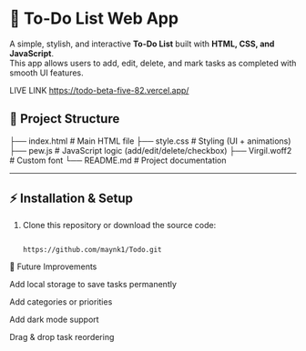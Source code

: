 # 📝 To-Do List Web App

A simple, stylish, and interactive **To-Do List** built with **HTML, CSS, and JavaScript**.  
This app allows users to add, edit, delete, and mark tasks as completed with smooth UI features.

LIVE LINK
https://todo-beta-five-82.vercel.app/


## 📂 Project Structure
├── index.html # Main HTML file
├── style.css # Styling (UI + animations)
├── pew.js # JavaScript logic (add/edit/delete/checkbox)
├── Virgil.woff2 # Custom font
└── README.md # Project documentation



---

## ⚡ Installation & Setup

1. Clone this repository or download the source code:
   ```bash
   
   https://github.com/maynk1/Todo.git


📌 Future Improvements

Add local storage to save tasks permanently

Add categories or priorities

Add dark mode support

Drag & drop task reordering


